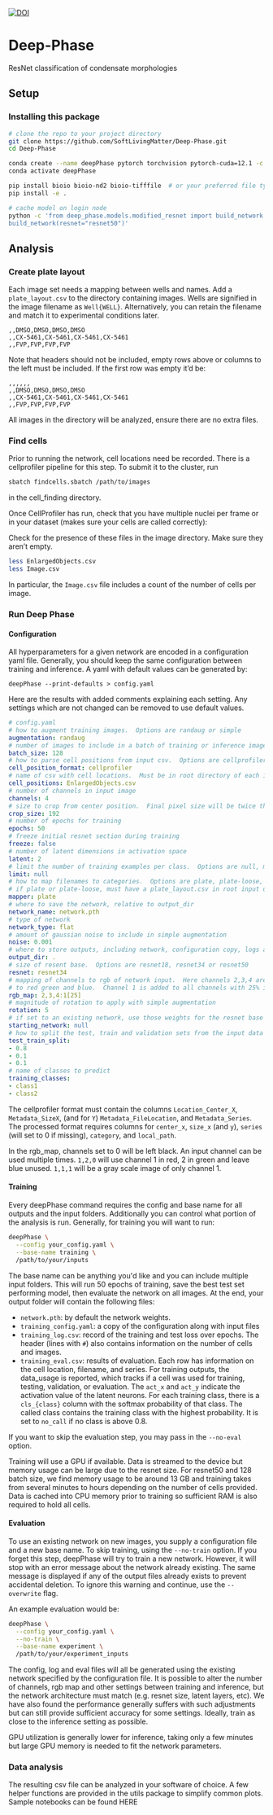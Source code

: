 [![DOI](https://zenodo.org/badge/1020233337.svg)](https://doi.org/10.5281/zenodo.16103290)

# Deep-Phase
ResNet classification of condensate morphologies

## Setup
### Installing this package
```bash
# clone the repo to your project directory
git clone https://github.com/SoftLivingMatter/Deep-Phase.git
cd Deep-Phase

conda create --name deepPhase pytorch torchvision pytorch-cuda=12.1 -c conda-forge -c pytorch -c nvidia
conda activate deepPhase

pip install bioio bioio-nd2 bioio-tifffile  # or your preferred file type
pip install -e .

# cache model on login node
python -c 'from deep_phase.models.modified_resnet import build_network ;
build_network(resnet="resnet50")'
```

## Analysis
### Create plate layout
Each image set needs a mapping between wells and names. Add a `plate_layout.csv`
to the directory containing images. Wells are signified in the image filename
as `Well{WELL}`.  Alternatively, you can retain the filename and match it to
experimental conditions later.
```
,,DMSO,DMSO,DMSO,DMSO
,,CX-5461,CX-5461,CX-5461,CX-5461
,,FVP,FVP,FVP,FVP
```
Note that headers should not be included, empty rows above or columns to the
left must be included. If the first row was empty it’d be:
```
,,,,,,
,,DMSO,DMSO,DMSO,DMSO
,,CX-5461,CX-5461,CX-5461,CX-5461
,,FVP,FVP,FVP,FVP
```

All images in the directory will be analyzed, ensure there are no extra files.

### Find cells
Prior to running the network, cell locations need be recorded.  There is a cellprofiler
pipeline for this step.  To submit it to the cluster, run
```bash
sbatch findcells.sbatch /path/to/images
```
in the cell_finding directory.

Once CellProfiler has run, check that you have multiple nuclei per frame or
in your dataset (makes sure your cells are called correctly):

Check for the presence of these files in the image directory. Make sure they aren’t empty.

```bash
less EnlargedObjects.csv
less Image.csv
```

In particular, the `Image.csv` file includes a count of the number of cells per image.

### Run Deep Phase
#### Configuration
All hyperparameters for a given network are encoded in a configuration yaml file.
Generally, you should keep the same configuration between training and inference.
A yaml with default values can be generated by:
```
deepPhase --print-defaults > config.yaml
```

Here are the results with added comments explaining each setting.  Any settings
which are not changed can be removed to use default values.
```yaml
# config.yaml
# how to augment training images.  Options are randaug or simple
augmentation: randaug
# number of images to include in a batch of training or inference images
batch_size: 128
# how to parse cell positions from input csv.  Options are cellprofiler or processed
cell_position_format: cellprofiler
# name of csv with cell locations.  Must be in root directory of each input folder
cell_positions: EnlargedObjects.csv
# number of channels in input image
channels: 4
# size to crop from center position.  Final pixel size will be twice this value
crop_size: 192
# number of epochs for training
epochs: 50
# freeze initial resnet section during training
freeze: false
# number of latent dimensions in activation space
latent: 2
# limit the number of training examples per class.  Options are null, min or a number
limit: null
# how to map filenames to categories.  Options are plate, plate-loose, or file
# if plate or plate-loose, must have a plate_layout.csv in root input directories
mapper: plate
# where to save the network, relative to output_dir
network_name: network.pth
# type of network
network_type: flat
# amount of gaussian noise to include in simple augmentation
noise: 0.001
# where to store outputs, including network, configuration copy, logs and evals
output_dir: .
# size of resent base.  Options are resnet18, resnet34 or resnet50
resnet: resnet34
# mapping of channels to rgb of network input.  Here channels 2,3,4 are mapped
# to red green and blue.  Channel 1 is added to all channels with 25% intensity
rgb_map: 2,3,4:1[25]
# magnitude of rotation to apply with simple augmentation
rotation: 5
# if set to an existing network, use those weights for the resnet base
starting_network: null
# how to split the test, train and validation sets from the input data
test_train_split:
- 0.8
- 0.1
- 0.1
# name of classes to predict
training_classes:
- class1
- class2
```

The cellprofiler format must contain the columns `Location_Center_X`, `Metadata_SizeX`,
(and for `Y`) `Metadata_FileLocation`, and `Metadata_Series`.  The processed format requires
columns for `center_x`, `size_x` (and `y`), `series` (will set to 0 if missing), `category`,
and `local_path`.

In the rgb_map, channels set to 0 will be left black.  An input channel can be
used multiple times.  `1,2,0` will use channel 1 in red, 2 in green and leave
blue unused.  `1,1,1` will be a gray scale image of only channel 1.

#### Training
Every deepPhase command requires the config and base name for all outputs and the
input folders.  Additionally you can control what portion of the analysis is run.
Generally, for training you will want to run:
```bash
deepPhase \
  --config your_config.yaml \
  --base-name training \
  /path/to/your/inputs
```
The base name can be anything you'd like and you can include multiple input folders.
This will run 50 epochs of training, save the best test set performing model,
then evaluate the network on all images.  At the end, your output folder will
contain the following files:
- `network.pth`: by default the network weights.
- `training_config.yaml`: a copy of the configuration along with input files
- `training_log.csv`: record of the training and test loss over epochs. The
header (lines with `#`) also contains information on the number of cells and images.
- `training_eval.csv`: results of evaluation.  Each row has information on
the cell location, filename, and series.  For training outputs, the data_usage
is reported, which tracks if a cell was used for training, testing, validation,
or evaluation.  The `act_x` and `act_y` indicate the activation value of the
latent neurons.  For each training class, there is a `cls_{class}` column with
the softmax probability of that class.  The called class contains the training
class with the highest probability.  It is set to `no_call` if no class is above
0.8.

If you want to skip the evaluation step, you may pass in the `--no-eval` option.

Training will use a GPU if available.  Data is streamed to the device but memory
usage can be large due to the resnet size.  For resnet50 and 128 batch size, we
find memory usage to be around 13 GB and training takes from several minutes to
hours depending on the number of cells provided.  Data is cached into CPU memory
prior to training so sufficient RAM is also required to hold all cells.

#### Evaluation
To use an existing network on new images, you supply a configuration file and
a new base name.  To skip training, using the `--no-train` option.  If you
forget this step, deepPhase will try to train a new network.  However, it will
stop with an error message about the network already existing.  The same message
is displayed if any of the output files already exists to prevent accidental
deletion.  To ignore this warning and continue, use the `--overwrite` flag.

An example evaluation would be:
```bash
deepPhase \
  --config your_config.yaml \
  --no-train \
  --base-name experiment \
  /path/to/your/experiment_inputs
```
The config, log and eval files will all be generated using the existing network
specified by the configuration file.  It is possible to alter the number of channels,
rgb map and other settings between training and inference, but the network architecture
must match (e.g. resnet size, latent layers, etc).  We have also found the
performance generally suffers with such adjustments but can still provide sufficient
accuracy for some settings.  Ideally, train as close to the inference setting as
possible.

GPU utilization is generally lower for inference, taking only a few minutes but
large GPU memory is needed to fit the network parameters.

### Data analysis
The resulting csv file can be analyzed in your software of choice.  A few
helper functions are provided in the utils package to simplify common plots.
Sample notebooks can be found HERE
